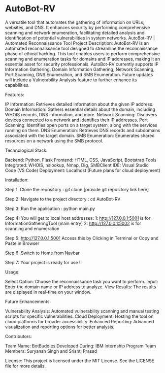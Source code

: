 # AutoBot-RV
A versatile tool that automates the gathering of information on URLs, websites, and DNS. It enhances security by performing comprehensive scanning and network enumeration, facilitating detailed analysis and identification of potential vulnerabilities in system networks.
AutoBot-RV | Automated Reconnaissance Tool
Project Description:
AutoBot-RV is an automated reconnaissance tool designed to streamline the reconnaissance phase of ethical hacking. This tool enables users to perform comprehensive scanning and enumeration tasks for domains and IP addresses, making it an essential asset for security professionals. AutoBot-RV currently supports IP Information Gathering, Domain Information Gathering, Network Scanning, Port Scanning, DNS Enumeration, and SMB Enumeration. Future updates will include a Vulnerability Analysis feature to further enhance its capabilities.

Features:

IP Information: Retrieves detailed information about the given IP address.
Domain Information: Gathers essential details about the domain, including WHOIS records, DNS information, and more.
Network Scanning: Discovers devices connected to a network and identifies their IP addresses.
Port Scanning: Identifies open ports on a target system, along with the services running on them.
DNS Enumeration: Retrieves DNS records and subdomains associated with the target domain.
SMB Enumeration: Enumerates shared resources on a network using the SMB protocol.

Technological Stack:

Backend: Python, Flask
Frontend: HTML, CSS, JavaScript, Bootstrap
Tools Integrated: WHOIS, nslookup, Nmap, Dig, SMBClient
IDE: Visual Studio Code (VS Code)
Deployment: Localhost (Future plans for cloud deployment)

Installation:

Step 1. Clone the repository :  git clone [provide git repository link here]

Step 2: Navigate to the project directory : cd AutoBot-RV

Step 3: Run the application : python main.py

Step 4: You will get to local host addresses: 
        1: http://127.0.0.1:5001 is for InformationGatheringTool (main entry) 
        2: http://127.0.0.1:5002 is for scanning and enumeration

Step 5: http://127.0.0.1:5001 Access this by Clicking in Terminal or Copy and Paste in Browser

Step 6: Switch to Home from Navbar

Step 7: Your project is ready for use !!



Usage:

Select Option: Choose the reconnaissance task you want to perform.
Input: Enter the domain name or IP address to analyze.
View Results: The results are displayed in real-time on your window.

Future Enhancements:

Vulnerability Analysis: Automated vulnerability scanning and manual testing scripts for specific vulnerabilities.
Cloud Deployment: Hosting the tool on cloud platforms for broader accessibility.
Enhanced Reporting: Advanced visualization and reporting options for better analysis.


Contributors:

Team Name: BotBuddies
Developed During: IBM Internship Program
Team Members: Suryansh Singh and Srishti Prasad


License:
This project is licensed under the MIT License. See the LICENSE file for more details.

